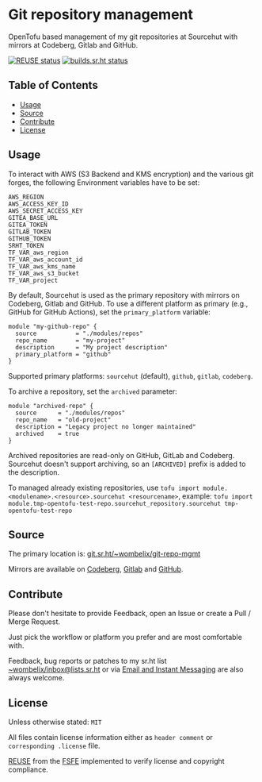 <!--
SPDX-FileCopyrightText: 2024 Dominik Wombacher <dominik@wombacher.cc>

SPDX-License-Identifier: CC0-1.0
-->

# Git repository management

OpenTofu based management of my git repositories at Sourcehut
with mirrors at Codeberg, Gitlab and GitHub.

[![REUSE status](https://api.reuse.software/badge/git.sr.ht/~wombelix/git-repo-mgmt)](https://api.reuse.software/info/git.sr.ht/~wombelix/git-repo-mgmt)
[![builds.sr.ht status](https://builds.sr.ht/~wombelix/git-repo-mgmt.svg)](https://builds.sr.ht/~wombelix/git-repo-mgmt?)

## Table of Contents

* [Usage](#usage)
* [Source](#source)
* [Contribute](#contribute)
* [License](#license)

## Usage

To interact with AWS (S3 Backend and KMS encryption) and the various git forges,
the following Environment variables have to be set:

```
AWS_REGION
AWS_ACCESS_KEY_ID
AWS_SECRET_ACCESS_KEY
GITEA_BASE_URL
GITEA_TOKEN
GITLAB_TOKEN
GITHUB_TOKEN
SRHT_TOKEN
TF_VAR_aws_region
TF_VAR_aws_account_id
TF_VAR_aws_kms_name
TF_VAR_aws_s3_bucket
TF_VAR_project
```

By default, Sourcehut is used as the primary repository with mirrors on
Codeberg, Gitlab and GitHub. To use a different platform as primary
(e.g., GitHub for GitHub Actions), set the `primary_platform` variable:

```hcl
module "my-github-repo" {
  source           = "./modules/repos"
  repo_name        = "my-project"
  description      = "My project description"
  primary_platform = "github"
}
```

Supported primary platforms: `sourcehut` (default), `github`, `gitlab`, `codeberg`.

To archive a repository, set the `archived` parameter:

```hcl
module "archived-repo" {
  source      = "./modules/repos"
  repo_name   = "old-project"
  description = "Legacy project no longer maintained"
  archived    = true
}
```

Archived repositories are read-only on GitHub, GitLab and Codeberg.
Sourcehut doesn't support archiving, so an `[ARCHIVED]` prefix is added to the description.

To managed already existing repositories, use
`tofu import module.<modulename>.<resource>.sourcehut <resourcename>`, example:
`tofu import module.tmp-opentofu-test-repo.sourcehut_repository.sourcehut tmp-opentofu-test-repo`

## Source

The primary location is:
[git.sr.ht/~wombelix/git-repo-mgmt](https://git.sr.ht/~wombelix/git-repo-mgmt)

Mirrors are available on
[Codeberg](https://codeberg.org/wombelix/git-repo-mgmt),
[Gitlab](https://gitlab.com/wombelix/git-repo-mgmt)
and
[GitHub](https://github.com/wombelix/git-repo-mgmt).

## Contribute

Please don't hesitate to provide Feedback,
open an Issue or create a Pull / Merge Request.

Just pick the workflow or platform you prefer and are most comfortable with.

Feedback, bug reports or patches to my sr.ht list
[~wombelix/inbox@lists.sr.ht](https://lists.sr.ht/~wombelix/inbox) or via
[Email and Instant Messaging](https://dominik.wombacher.cc/pages/contact.html)
are also always welcome.

## License

Unless otherwise stated: `MIT`

All files contain license information either as
`header comment` or `corresponding .license` file.

[REUSE](https://reuse.software) from the [FSFE](https://fsfe.org/)
implemented to verify license and copyright compliance.

